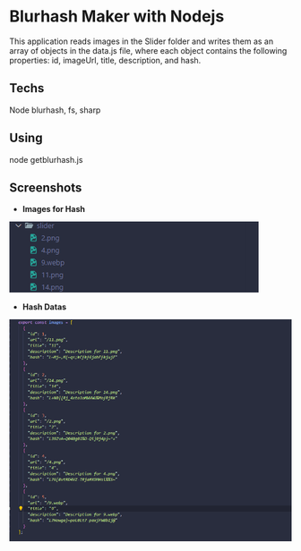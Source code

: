 # Blurhash Maker with Nodejs

This application reads images in the Slider folder and writes them as an array of objects in the data.js file, where each object contains the following properties: id, imageUrl, title, description, and hash.

## Techs

Node blurhash, fs, sharp

## Using

node getblurhash.js

## Screenshots

- **Images for Hash**

![App Screenshot](https://github.com/ramazandogna/blurhash/blob/main/screenshots-1.png)

- **Hash Datas**

![App Screenshot](https://github.com/ramazandogna/blurhash/blob/main/screenshots-2.png)
